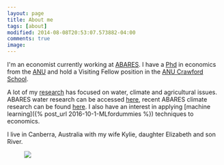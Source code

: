```yaml
---
layout: page
title: About me
tags: [about]
modified: 2014-08-08T20:53:07.573882-04:00
comments: true
image:
---
```


I'm an economist currently working at [ABARES](http://www.agriculture.gov.au/abares). I have a [Phd](../images/Thesis_main.pdf) in economics from the [ANU](http://www.anu.edu.au) and hold a Visiting Fellow position in the [ANU Crawford School](https://crawford.anu.edu.au/people/visitors/neal-hughes).

A lot of my [research](../research) has focused on water, climate and agricultural issues. ABARES water research can be accessed [here](http://www.agriculture.gov.au/abares/research-topics/water), recent ABARES climate research can be found [here](http://www.agriculture.gov.au/abares/research-topics/climate). I also have an interest in applying [machine learning]({% post_url 2016-10-1-MLfordummies %}) techniques to economics.

I live in Canberra, Australia with my wife Kylie, daughter Elizabeth and son River.

<figure>
	<img src="http://nealbob.github.io/images/dadee.jpg">
</figure>
